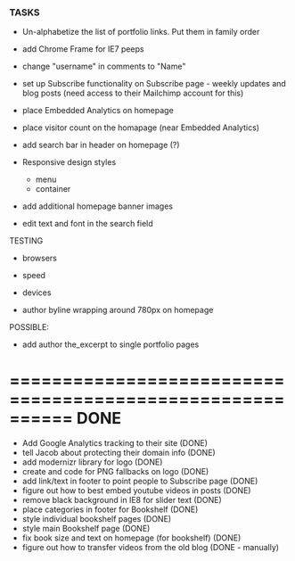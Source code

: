  ### TASKS
 
 - Un-alphabetize the list of portfolio links. Put them in family order

- add Chrome Frame for IE7 peeps

- change "username" in comments to "Name"

- set up Subscribe functionality on Subscribe page - weekly updates and blog posts (need access to their Mailchimp account for this)

- place Embedded Analytics on homepage
- place visitor count on the homapage (near Embedded Analytics)

- add search bar in header on homepage (?)

- Responsive design styles
	- menu
	- container
- add additional homepage banner images
- edit text and font in the search field

TESTING	
- browsers
- speed 
- devices

- author byline wrapping around 780px on homepage

POSSIBLE:

- add author the_excerpt to single portfolio pages

==========================================================
DONE
==========================================================

- Add Google Analytics tracking to their site (DONE)
- tell Jacob about protecting their domain info (DONE)
- add modernizr library for logo (DONE)
- create and code for PNG fallbacks on logo (DONE)
- add link/text in footer to point people to Subscribe page (DONE)
- figure out how to best embed youtube videos in posts (DONE)
- remove black background in IE8 for slider text (DONE)
- place categories in footer for Bookshelf (DONE)
- style individual bookshelf pages (DONE)
- style main Bookshelf page  (DONE)
- fix book size and text on homepage (for bookshelf) (DONE)
- figure out how to transfer videos from the old blog (DONE - manually)














